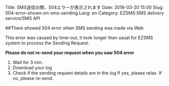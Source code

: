 Title: SMS送信の際、504エラーが表示されます
Date: 2018-03-20 15:00
Slug: 504-error-shown-on-sms-sending
Lang: en
Category: EZSMS:SMS delivery service/SMS API

##There showed 504 error when SMS sending was made via Web

This error was caused by time-out, it took longer than usual for EZSMS system to process the Sending Request.

**Please do not re-send your request when you saw 504 error**

1. Wait for 3 min.
2. Download your log
3. Check if the sending request details are in the log
If yes, please relax.
If no, please re-send.


